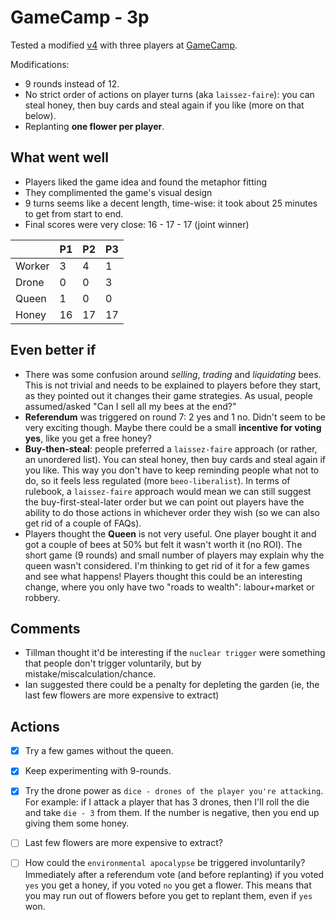 # GameCamp - 3p

Tested a modified [v4](https://github.com/matteomenapace/beesness/tree/v4) with three players at [GameCamp](https://gamecamp.org.uk/).

Modifications:

* 9 rounds instead of 12.
* No strict order of actions on player turns (aka `laissez-faire`): you can steal honey, then buy cards and steal again if you like (more on that below).
* Replanting **one flower per player**.

## What went well

- Players liked the game idea and found the metaphor fitting
- They complimented the game's visual design
- 9 turns seems like a decent length, time-wise: it took about 25 minutes to get from start to end. 
- Final scores were very close: 16 - 17 - 17 (joint winner)

|  | P1 | P2 | P3 | 
|--|----|----|----|
| Worker | 3 | 4 | 1 | 
| Drone  | 0 | 0 | 3 | 
| Queen  | 1 | 0 | 0 | 
| Honey  | 16 | 17 | 17 |

## Even better if

- There was some confusion around *selling*, *trading* and *liquidating* bees. This is not trivial and needs to be explained to players before they start, as they pointed out it changes their game strategies. As usual, people assumed/asked "Can I sell all my bees at the end?"
- **Referendum** was triggered on round 7: 2 yes and 1 no. Didn't seem to be very exciting though. Maybe there could be a small **incentive for voting yes**, like you get a free honey?
- **Buy-then-steal**: people preferred a `laissez-faire` approach (or rather, an unordered list). You can steal honey, then buy cards and steal again if you like. This way you don't have to keep reminding people what not to do, so it feels less regulated (more `beeo-liberalist`). In terms of rulebook, a `laissez-faire` approach would mean we can still suggest the buy-first-steal-later order but we can point out players have the ability to do those actions in whichever order they wish (so we can also get rid of a couple of FAQs).
- Players thought the **Queen** is not very useful. One player bought it and got a couple of bees at 50% but felt it wasn't worth it (no ROI). The short game (9 rounds) and small number of players may explain why the queen wasn't considered. I'm thinking to get rid of it for a few games and see what happens! Players thought this could be an interesting change, where you only have two "roads to wealth": labour+market or robbery. 

## Comments 

- Tillman thought it'd be interesting if the `nuclear trigger` were something that people don't trigger voluntarily, but by mistake/miscalculation/chance.
- Ian suggested there could be a penalty for depleting the garden (ie, the last few flowers are more expensive to extract)

## Actions

- [x] Try a few games without the queen. 
- [x] Keep experimenting with 9-rounds.
- [x] Try the drone power as `dice - drones of the player you're attacking`. For example: if I attack a player that has 3 drones, then I'll roll the die and take `die - 3` from them. If the number is negative, then you end up giving them some honey.
- [ ] Last few flowers are more expensive to extract?
- [ ] How could the `environmental apocalypse` be triggered involuntarily? Immediately after a referendum vote (and before replanting) if you voted `yes` you get a honey, if you voted `no` you get a flower. This means that you may run out of flowers before you get to replant them, even if `yes` won.  



